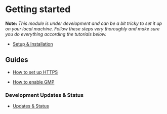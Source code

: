 # Getting started #

**Note:** *This module is under development and can be a bit tricky to set it up
on your local machine. Follow these steps very thoroughly and make sure you do
everything according the tutorials below.*

* [Setup & Installation](https://bitbucket.org/goalgorilla/social_pwa/wiki/Setup%20and%20Installation)

## Guides ##

* [How to set up HTTPS](https://bitbucket.org/goalgorilla/social_pwa/wiki/How%20to%20use%20this%20module%20on%20local%20development)

* [How to enable GMP](https://bitbucket.org/goalgorilla/social_pwa/wiki/How%20to%20enable%20gmp%20in%20your%20docker%20environment)

### Development Updates & Status ###

* [Updates & Status](https://bitbucket.org/goalgorilla/social_pwa/wiki/Development%20Update%20&%20Status)
